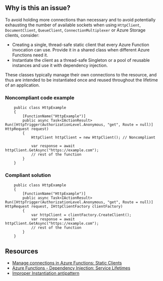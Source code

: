 ## Why is this an issue?

To avoid holding more connections than necessary and to avoid potentially exhausting the number of available sockets when using
`HttpClient`, `DocumentClient`, `QueueClient`, `ConnectionMultiplexer` or Azure Storage clients,
consider:

-  Creating a single, thread-safe static client that every Azure Function invocation can use. Provide it in a shared class when different Azure
  Functions need it.
-  Instantiate the client as a thread-safe Singleton or a pool of reusable instances and use it with dependency injection.

These classes typically manage their own connections to the resource, and thus are intended to be instantiated once and reused throughout the
lifetime of an application.

### Noncompliant code example

        public class HttpExample
        {
            [FunctionName("HttpExample")]
            public async Task<IActionResult> Run([HttpTrigger(AuthorizationLevel.Anonymous, "get", Route = null)] HttpRequest request)
            {
                HttpClient httpClient = new HttpClient(); // Noncompliant
    
                var response = await httpClient.GetAsync("https://example.com");
                // rest of the function
            }
        }

### Compliant solution

        public class HttpExample
        {
            [FunctionName("HttpExample")]
            public async Task<IActionResult> Run([HttpTrigger(AuthorizationLevel.Anonymous, "get", Route = null)] HttpRequest request, IHttpClientFactory clientFactory)
            {
                var httpClient = clientFactory.CreateClient();
                var response = await httpClient.GetAsync("https://example.com");
                // rest of the function
            }
        }

## Resources

-  [Manage connections in Azure
  Functions: Static Clients](https://docs.microsoft.com/en-us/azure/azure-functions/manage-connections?tabs=csharp#static-clients)
-  [Azure Functions -
  Dependency Injection: Service Lifetimes](https://docs.microsoft.com/en-us/azure/azure-functions/functions-dotnet-dependency-injection#service-lifetimes)
-  [Improper Instantiation antipattern](https://docs.microsoft.com/en-us/azure/architecture/antipatterns/improper-instantiation/)